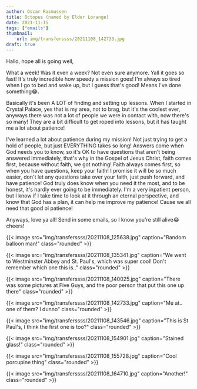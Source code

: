 ```yaml
---
author: Oscar Rasmussen
title: Octopus (named by Elder Lorange)
date: 2021-11-15
tags: ["emails"]
thumbnail:
    url: img/transferssss/20211108_142733.jpg
draft: true
---
```


Hallo, hope all is going well,

What a week! Was it even a week? Not even sure anymore. Yall it goes so fast! It's truly incredible how speedy a mission goes! I'm always so tired when I go to bed and wake up, but I guess that's good! Means I've done something😂.

Basically it's been A LOT of finding and setting up lessons. When I started in Crystal Palace, yes that is my area, not to brag, but it's the coolest ever, anyways there was not a lot of people we were in contact with, now there's so many! They are a bit difficult to get roped into lessons, but it has taught me a lot about patience!

I've learned a lot about patience during my mission! Not just trying to get a hold of people, but just EVERYTHING takes so long! Answers come when God needs you to know, so it's OK to have questions that aren't being answered immediately, that's why in the Gospel of Jesus Christ, faith comes first, because without faith, we got nothing! Faith always comes first, so when you have questions, keep your faith! I promise it will be so much easier, don't let any questions take over your faith, just push forward, and have patience! God truly does know when you need it the most, and to be honest, it's hardly ever going to be immediately. I'm a very inpatient person, but I know if I take time to look at it through an eternal perspective, and know that God has a plan, it can help me improve my patience! Cause we all need that good ol patience!

Anyways, love ya all! Send in some emails, so I know you're still alive😂 cheers!

{{< image src="img/transferssss/20211108_125638.jpg" caption="Random balloon man!" class="rounded" >}}

{{< image src="img/transferssss/20211108_135341.jpg" caption="We went to Westminster Abbey and St. Paul's, which was super cool! Don't remember which one this is.." class="rounded" >}}

{{< image src="img/transferssss/20211108_140025.jpg" caption="There was some pictures at Five Guys, and the poor person that put this one up there" class="rounded" >}}

{{< image src="img/transferssss/20211108_142733.jpg" caption="Me at.. one of them? I dunno" class="rounded" >}}

{{< image src="img/transferssss/20211108_143546.jpg" caption="This is St Paul's, I think the first one is too?" class="rounded" >}}

{{< image src="img/transferssss/20211108_154901.jpg" caption="Stained glass!" class="rounded" >}}

{{< image src="img/transferssss/20211108_155728.jpg" caption="Cool porcupine thing" class="rounded" >}}

{{< image src="img/transferssss/20211108_164710.jpg" caption="Another!" class="rounded" >}}